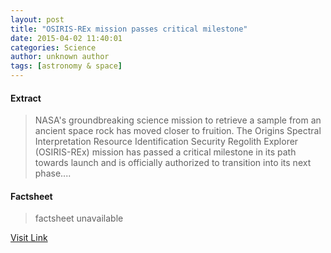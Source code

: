 ```yaml
---
layout: post
title: "OSIRIS-REx mission passes critical milestone"
date: 2015-04-02 11:40:01
categories: Science
author: unknown author
tags: [astronomy & space]
---
```



#### Extract
>NASA's groundbreaking science mission to retrieve a sample from an ancient space rock has moved closer to fruition. The Origins Spectral Interpretation Resource Identification Security Regolith Explorer (OSIRIS-REx) mission has passed a critical milestone in its path towards launch and is officially authorized to transition into its next phase....

#### Factsheet
>factsheet unavailable

[Visit Link](http://phys.org/news347176640.html)


